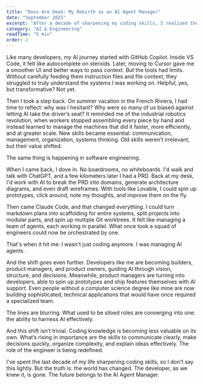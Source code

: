 ```yaml
---
title: "Devs Are Dead: My Rebirth as an AI Agent Manager"
date: "September 2025"
excerpt: "After a decade of sharpening my coding skills, I realized the developer role is being redefined. My journey into AI-first programming tools shows why the future belongs to AI Agent Managers."
category: "AI & Engineering"
readTime: "5 min"
order: 2
---
```

Like many developers, my AI journey started with GitHub Copilot. Inside VS Code, it felt like autocomplete on steroids. Later, moving to Cursor gave me a smoother UI and better ways to pass context. But the tools had limits. Without carefully feeding them instruction files and file context, they struggled to truly understand the systems I was working on. Helpful, yes, but transformative? Not yet.

Then I took a step back. On summer vacation in the French Riviera, I had time to reflect: why was I hesitant? Why were so many of us biased against letting AI take the driver’s seat? It reminded me of the industrial robotics revolution, when workers stopped assembling every piece by hand and instead learned to manage the machines that did it faster, more efficiently, and at greater scale. New skills became essential: communication, management, organization, systems thinking. Old skills weren’t irrelevant, but their value shifted.

The same thing is happening in software engineering.

When I came back, I dove in. No boardrooms, no whiteboards. I'd walk and talk with ChatGPT, and a few kilometers later I had a PRD. Back at my desk, I'd work with AI to break the PRD into domains, generate architecture diagrams, and even draft wireframes. With tools like Lovable, I could spin up prototypes, click around, note my thoughts, and improve them on the fly.

Then came Claude Code, and that changed everything. I could turn markdown plans into scaffolding for entire systems, split projects into modular parts, and spin up multiple Git worktrees. It felt like managing a team of agents, each working in parallel. What once took a squad of engineers could now be orchestrated by one.

That's when it hit me: I wasn't just coding anymore. I was managing AI agents.

And the shift goes even further. Developers like me are becoming builders, product managers, and product owners, guiding AI through vision, structure, and decisions. Meanwhile, product managers are turning into developers, able to spin up prototypes and ship features themselves with AI support. Even people without a computer science degree like mine are now building sophisticated, technical applications that would have once required a specialized team.

The lines are blurring. What used to be siloed roles are converging into one: the ability to harness AI effectively.

And this shift isn’t trivial. Coding knowledge is becoming less valuable on its own. What’s rising in importance are the skills to communicate clearly, make decisions quickly, organize complexity, and explain ideas effectively. The role of the engineer is being redefined.

I've spent the last decade of my life sharpening coding skills, so I don't say this lightly. But the truth is: the world has changed. The developer, as we knew it, is gone. The future belongs to the AI Agent Manager.
